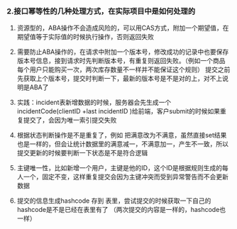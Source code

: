 

### 2.接口幂等性的几种处理方式，在实际项目中是如何处理的

   1. 资源型的，ABA操作不会造成风险的，可以用CAS方式，附加一个期望值，在期望值等于实际值的时候执行操作，否则返回失败
   2. 需要防止ABA操作的，在请求中附加一个版本号，修改成功的记录中也要保存版本号信息，接到请求时先判断版本号，有重复则返回失败。（例如一个商品每个用户只能购买一次，两次库存数量不一样并不能保证这个规则）
   提交之前先获取上个版本号，提交时判断一下，最新的版本号是不是对的上，对不上说明是ABA了

   3. 实践：incident表新增数据的时候，服务器会先生成一个incidentCode(clientID +last incidentID )给前端，客户submit的时候如果重复提交了，会因为唯一索引提交失败


   3. 根据状态判断操作是不是重复了，例如 把满意改为不满意，虽然直接set结果也是一样的，但会让统计数据里的满意减一，不满意加一，产生不一致，所以提交更新的时候要判断一下状态是不是符合逻辑
   4. 主键唯一性，比如新增一个用户，主键是他的ID，这个ID是根据规则生成的每人一个，固定不变，这样重复提交会因为主键冲突而受到异常警告而不会更新数据
   5. 提交的信息生成hashcode 存到 表里，尝试提交的时候获取一下自己的hashcode是不是已经在表里有了 （两次提交的内容是一样的，hashcode也一样）
